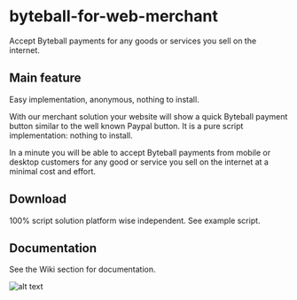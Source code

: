 # byteball-for-web-merchant
Accept Byteball payments for any goods or services you sell on the internet.

## Main feature
Easy implementation, anonymous, nothing to install.

With our merchant solution your website will show a quick Byteball payment button similar to the well known Paypal button. It is a pure script implementation: nothing to install.

In a minute you will be able to accept Byteball payments from mobile or desktop customers for any good or service you sell on the internet at a minimal cost and effort.

## Download
100% script solution platform wise independent. See example script.

## Documentation
See the Wiki section for documentation.


![alt text](https://byteball-for-merchants.com/bb-web/img/bbbutton.png)
